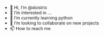- 👋 Hi, I’m @doistric
- 👀 I’m interested in ...
- 🌱 I’m currently learning python
- 💞️ I’m looking to collaborate on new projects
- 📫 How to reach me

<!---
doistric/doistric is a ✨ special ✨ repository because its `README.md` (this file) appears on your GitHub profile.
You can click the Preview link to take a look at your changes.
--->
